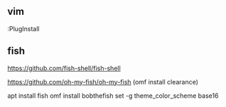 ## vim

:PlugInstall

## fish

https://github.com/fish-shell/fish-shell

https://github.com/oh-my-fish/oh-my-fish (omf install clearance)

apt install fish
omf install bobthefish
set -g theme_color_scheme base16
